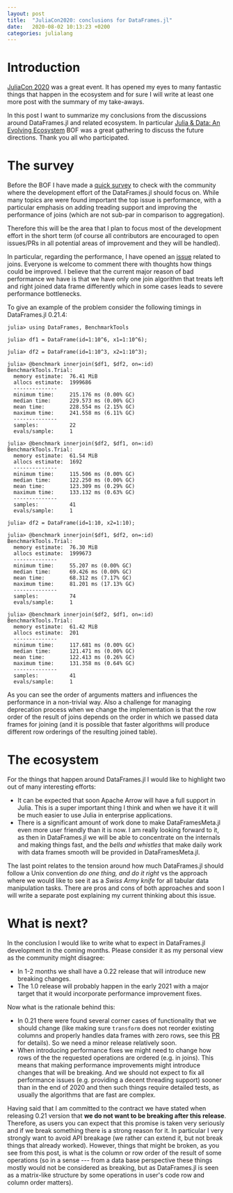 ```yaml
---
layout: post
title:  "JuliaCon2020: conclusions for DataFrames.jl"
date:   2020-08-02 10:13:23 +0200
categories: julialang
---
```


# Introduction

[JuliaCon 2020][juliacon] was a great event. It has opened my eyes to many
fantastic things that happen in the ecosystem and for sure I will write at least
one more post with the summary of my take-aways.

In this post I want to summarize my conclusions from the discussions around
DataFrames.jl and related ecosystem. In particular
[Julia & Data: An Evolving Ecosystem][bof] BOF was a great gathering to discuss
the future directions. Thank you all who participated.

# The survey

Before the BOF I have made a [quick survey][survey] to check with the community
where the development effort of the DataFrames.jl should focus on. While many
topics are were found important the top issue is performance, with a particular
emphasis on adding treading support and improving the performance of joins
(which are not sub-par in comparison to aggregation).

Therefore this will be the area that I plan to focus most of the development
effort in the short term (of course all contributors are encouraged to open
issues/PRs in all potential areas of improvement and they will be handled).

In particular, regarding the performance, I have opened an [issue][joins]
related to joins. Everyone is welcome to comment there with thoughts how things
could be improved. I believe that the current major reason of bad performance
we have is that we have only one join algorithm that treats left and right
joined data frame differently which in some cases leads to severe performance
bottlenecks.

To give an example of the problem consider the following timings in
DataFrames.jl 0.21.4:
```
julia> using DataFrames, BenchmarkTools

julia> df1 = DataFrame(id=1:10^6, x1=1:10^6);

julia> df2 = DataFrame(id=1:10^3, x2=1:10^3);

julia> @benchmark innerjoin($df1, $df2, on=:id)
BenchmarkTools.Trial:
  memory estimate:  76.41 MiB
  allocs estimate:  1999686
  --------------
  minimum time:     215.176 ms (0.00% GC)
  median time:      229.573 ms (0.00% GC)
  mean time:        228.554 ms (2.15% GC)
  maximum time:     241.558 ms (6.11% GC)
  --------------
  samples:          22
  evals/sample:     1

julia> @benchmark innerjoin($df2, $df1, on=:id)
BenchmarkTools.Trial:
  memory estimate:  61.54 MiB
  allocs estimate:  1692
  --------------
  minimum time:     115.506 ms (0.00% GC)
  median time:      122.250 ms (0.00% GC)
  mean time:        123.309 ms (0.29% GC)
  maximum time:     133.132 ms (0.63% GC)
  --------------
  samples:          41
  evals/sample:     1

julia> df2 = DataFrame(id=1:10, x2=1:10);

julia> @benchmark innerjoin($df1, $df2, on=:id)
BenchmarkTools.Trial:
  memory estimate:  76.30 MiB
  allocs estimate:  1999673
  --------------
  minimum time:     55.207 ms (0.00% GC)
  median time:      69.426 ms (0.00% GC)
  mean time:        68.312 ms (7.17% GC)
  maximum time:     81.201 ms (17.13% GC)
  --------------
  samples:          74
  evals/sample:     1

julia> @benchmark innerjoin($df2, $df1, on=:id)
BenchmarkTools.Trial:
  memory estimate:  61.42 MiB
  allocs estimate:  201
  --------------
  minimum time:     117.681 ms (0.00% GC)
  median time:      121.471 ms (0.00% GC)
  mean time:        122.413 ms (0.26% GC)
  maximum time:     131.358 ms (0.64% GC)
  --------------
  samples:          41
  evals/sample:     1
```
As you can see the order of arguments matters and influences the performance
in a non-trivial way. Also a challenge for managing deprecation process when
we change the implementation is that the row order of the result of joins
depends on the order in which we passed data frames for joining (and it is
possible that faster algorithms will produce different row orderings of the
resulting joined table).

# The ecosystem

For the things that happen around DataFrames.jl I would like to highlight two
out of many interesting efforts:
* It can be expected that soon Apache Arrow will have a full support in Julia.
  This is a super important thing I think and when we have it it will be much
  easier to use Julia in enterprise applications.
* There is a significant amount of work done to make DataFramesMeta.jl even more
  user friendly than it is now. I am really looking forward to it, as then
  in DataFrames.jl we will be able to concentrate on the internals and making
  things fast, and the *bells and whistles* that make daily work with data
  frames smooth will be provided in DataFramesMeta.jl.

The last point relates to the tension around how much DataFrames.jl should
follow a Unix convention *do one thing, and do it right* vs the approach where
we would like to see it as a *Swiss Army knife* for all tabular data
manipulation tasks. There are pros and cons of both approaches and soon I will
write a separate post explaining my current thinking about this issue.

# What is next?

In the conclusion I would like to write what to expect in DataFrames.jl
development in the coming months. Please consider it as my personal view as the
community might disagree:
* In 1-2 months we shall have a 0.22 release that will introduce new breaking
  changes.
* The 1.0 release will probably happen in the early 2021 with a major target
  that it would incorporate performance improvement fixes.

Now what is the rationale behind this:
* In 0.21 there were found several corner cases of functionality that we should
  change (like making sure `transform` does not reorder existing columns and
  properly handles data frames with zero rows, see this [PR][pr] for details).
  So we need a minor release relatively soon.
* When introducing performance fixes we might need to change how rows of the
  the requested operations are ordered (e.g. in joins). This means that making
  performance improvements might introduce changes that will be breaking.
  And we should not expect to fix all performance issues (e.g. providing a
  decent threading support) sooner than in the end of 2020 and then such things
  require detailed tests, as usually the algorithms that are fast are complex.

Having said that I am committed to the contract we have stated when releasing
0.21 version that **we do not want to be breaking after this release**.
Therefore, as users you can expect that this promise is taken very seriously and
if we break something there is a strong reason for it. In particular I very
strongly want to avoid API breakage (we rather can extend it, but not break
things that already worked). However, things that might be broken, as you see
from this post, is what is the column or row order of the result of some
operations (so in a sense --- from a data base perspective these things mostly
would not be considered as breaking, but as DataFrames.jl is seen as a
matrix-like structure by some operations in user's code row and column order
matters).

[juliacon]: https://juliacon.org/2020/
[bof]: https://live.juliacon.org/talk/CA3SET
[survey]: https://discourse.julialang.org/t/dataframes-jl-development-survey/44022
[joins]: https://github.com/JuliaData/DataFrames.jl/issues/2340
[pr]: https://github.com/JuliaData/DataFrames.jl/pull/2324
